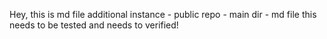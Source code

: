 Hey, this is md file
additional instance - public repo - main dir - md file
this needs to be tested and needs to verified!
